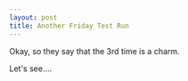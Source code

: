 ```yaml
---
layout: post
title: Another Friday Test Run
---
```

Okay, so they say that the 3rd time is a charm.  

Let's see....
